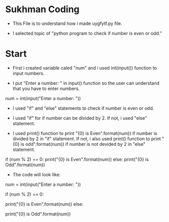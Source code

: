 # Sukhman Coding

* This File is to understand how i made uygfytf.py file.

* I selected topic of "python program to check if number is even or odd."

# Start

* First i created variable caled "num" and i used int(input()) function to input numbers.

* I put "Enter a number: " in input() function so the user can understand that you have to enter numbers.

num = int(input("Enter a number: "))

* I used "if" and "else" statements to check if number is even or odd.

* I used "if" for if number can be divided by 2. If not, i used "else" statement.

* I used print() function to print "{0} is Even".format(num)) if number is divided by 2 in "if" statement. If not, i also used print() function to print "{0} is odd".format(num)) if number is not devided by 2 in "else" statement.

if (num % 2) == 0:
   print("{0} is Even".format(num))
else:
   print("{0} is Odd".format(num))
   
 * The code will look like:
  
  num = int(input("Enter a number: "))
  
if (num % 2) == 0:

   print("{0} is Even".format(num))
else:

   print("{0} is Odd".format(num))
